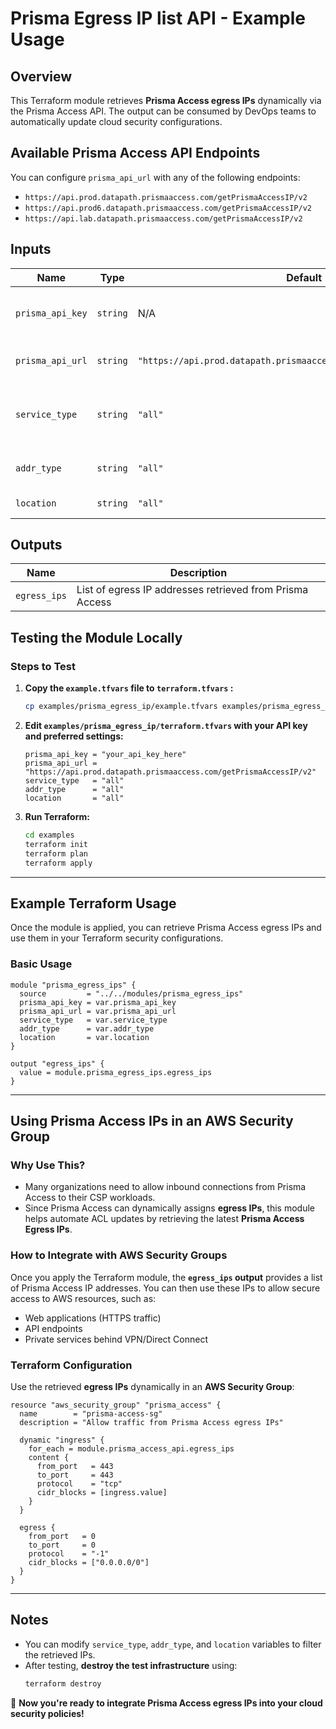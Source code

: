 # Prisma Egress IP list API - Example Usage

## Overview
This Terraform module retrieves **Prisma Access egress IPs** dynamically via the Prisma Access API. The output can be consumed by DevOps teams to automatically update cloud security configurations.

## Available Prisma Access API Endpoints
You can configure `prisma_api_url` with any of the following endpoints:
- `https://api.prod.datapath.prismaaccess.com/getPrismaAccessIP/v2`
- `https://api.prod6.datapath.prismaaccess.com/getPrismaAccessIP/v2`
- `https://api.lab.datapath.prismaaccess.com/getPrismaAccessIP/v2`

## Inputs
| Name             | Type   | Default  | Description |
|-----------------|--------|----------|-------------|
| `prisma_api_key` | `string` | N/A | API Key for Prisma Access authentication (sensitive) |
| `prisma_api_url` | `string` | `"https://api.prod.datapath.prismaaccess.com/getPrismaAccessIP/v2"` | Prisma Access API endpoint URL |
| `service_type`   | `string` | `"all"` | Prisma Access service type (all, remote_network, gp_gateway, swg_proxy, etc.) |
| `addr_type`      | `string` | `"all"` | Address type (all, active, service_ip, etc.) |
| `location`       | `string` | `"all"` | Location scope (all or deployed) |

## Outputs
| Name        | Description |
|------------|-------------|
| `egress_ips` | List of egress IP addresses retrieved from Prisma Access |

## Testing the Module Locally

### **Steps to Test**
1. **Copy the `example.tfvars` file to `terraform.tfvars` :**
   ```sh
   cp examples/prisma_egress_ip/example.tfvars examples/prisma_egress_ip/terraform.tfvars
   ```

2. **Edit `examples/prisma_egress_ip/terraform.tfvars` with your API key and preferred settings:**
   ```hcl
   prisma_api_key = "your_api_key_here"
   prisma_api_url = "https://api.prod.datapath.prismaaccess.com/getPrismaAccessIP/v2"
   service_type   = "all"
   addr_type      = "all"
   location       = "all"
   ```

3. **Run Terraform:**
   ```sh
   cd examples
   terraform init
   terraform plan
   terraform apply
   ```

---

## Example Terraform Usage
Once the module is applied, you can retrieve Prisma Access egress IPs and use them in your Terraform security configurations.

### **Basic Usage**
```hcl
module "prisma_egress_ips" {
  source         = "../../modules/prisma_egress_ips"
  prisma_api_key = var.prisma_api_key
  prisma_api_url = var.prisma_api_url
  service_type   = var.service_type
  addr_type      = var.addr_type
  location       = var.location
}

output "egress_ips" {
  value = module.prisma_egress_ips.egress_ips
}
```

---

## **Using Prisma Access IPs in an AWS Security Group**
### **Why Use This?**
- Many organizations need to allow inbound connections from Prisma Access to their CSP workloads. 
- Since Prisma Access can dynamically assigns **egress IPs**, this module helps automate ACL updates by retrieving the latest **Prisma Access Egress IPs**.

### **How to Integrate with AWS Security Groups**
Once you apply the Terraform module, the **`egress_ips` output** provides a list of Prisma Access IP addresses. You can then use these IPs to allow secure access to AWS resources, such as:
- Web applications (HTTPS traffic)
- API endpoints
- Private services behind VPN/Direct Connect

### **Terraform Configuration**
Use the retrieved **egress IPs** dynamically in an **AWS Security Group**:

```hcl
resource "aws_security_group" "prisma_access" {
  name        = "prisma-access-sg"
  description = "Allow traffic from Prisma Access egress IPs"

  dynamic "ingress" {
    for_each = module.prisma_access_api.egress_ips
    content {
      from_port   = 443
      to_port     = 443
      protocol    = "tcp"
      cidr_blocks = [ingress.value]
    }
  }

  egress {
    from_port   = 0
    to_port     = 0
    protocol    = "-1"
    cidr_blocks = ["0.0.0.0/0"]
  }
}
```

---

## **Notes**
- You can modify `service_type`, `addr_type`, and `location` variables to filter the retrieved IPs.
- After testing, **destroy the test infrastructure** using:
   ```sh
   terraform destroy
   ```

🚀 **Now you're ready to integrate Prisma Access egress IPs into your cloud security policies!**